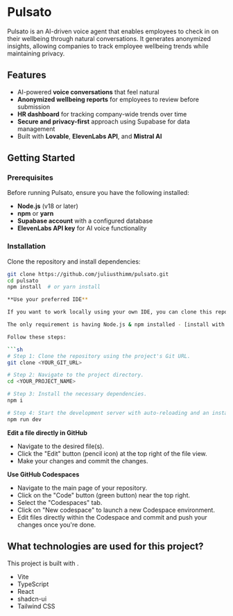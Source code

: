 # Pulsato  

Pulsato is an AI-driven voice agent that enables employees to check in on their wellbeing through natural conversations. It generates anonymized insights, allowing companies to track employee wellbeing trends while maintaining privacy.  

## Features  

- AI-powered **voice conversations** that feel natural  
- **Anonymized wellbeing reports** for employees to review before submission  
- **HR dashboard** for tracking company-wide trends over time  
- **Secure and privacy-first** approach using Supabase for data management  
- Built with **Lovable**, **ElevenLabs API**, and **Mistral AI**  

## Getting Started  

### Prerequisites  

Before running Pulsato, ensure you have the following installed:  

- **Node.js** (v18 or later)  
- **npm** or **yarn**  
- **Supabase account** with a configured database  
- **ElevenLabs API key** for AI voice functionality  

### Installation  

Clone the repository and install dependencies:  

```sh
git clone https://github.com/juliusthimm/pulsato.git
cd pulsato
npm install  # or yarn install

**Use your preferred IDE**

If you want to work locally using your own IDE, you can clone this repo and push changes. Pushed changes will also be reflected in Lovable.

The only requirement is having Node.js & npm installed - [install with nvm](https://github.com/nvm-sh/nvm#installing-and-updating)

Follow these steps:

```sh
# Step 1: Clone the repository using the project's Git URL.
git clone <YOUR_GIT_URL>

# Step 2: Navigate to the project directory.
cd <YOUR_PROJECT_NAME>

# Step 3: Install the necessary dependencies.
npm i

# Step 4: Start the development server with auto-reloading and an instant preview.
npm run dev
```

**Edit a file directly in GitHub**

- Navigate to the desired file(s).
- Click the "Edit" button (pencil icon) at the top right of the file view.
- Make your changes and commit the changes.

**Use GitHub Codespaces**

- Navigate to the main page of your repository.
- Click on the "Code" button (green button) near the top right.
- Select the "Codespaces" tab.
- Click on "New codespace" to launch a new Codespace environment.
- Edit files directly within the Codespace and commit and push your changes once you're done.

## What technologies are used for this project?

This project is built with .

- Vite
- TypeScript
- React
- shadcn-ui
- Tailwind CSS